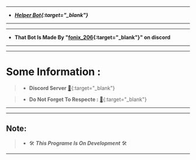 ---------------------------------------------------------------------------------------

*  ***[Helper Bot](https://github.com/FonixCommunity/HelperBot-py){:target="_blank"}***

---------------------------------------------------------------------------------------

---------------------------------------------------------------------------------------

- **That Bot Is Made By "[fonix_206](https://github.com/FonixCommunity){:target="_blank"}" on discord**

---------------------------------------------------------------------------------------

---------------------------------------------------------------------------------------

# **Some Information :**

> * ****Discord Server**** [:safety_pin:](https://discord.gg/YUNUhkrzhg){:target="_blank"}

> * ****Do Not Forget To Respecte :**** [:safety_pin:](https://github.com/FonixCommunity/Helper_Bot.py/blob/main/LECENSE){:target="_blank"}

---------------------------------------------------------------------------------------

---------------------------------------------------------------------------------------

## ****Note:****

> * 🛠️ _**This Programe Is On Development**_ 🛠️
---------------------------------------------------------------------------------------
